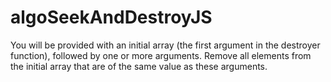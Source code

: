 # algoSeekAndDestroyJS
You will be provided with an initial array (the first argument in the destroyer function), followed by one or more arguments. Remove all elements from the initial array that are of the same value as these arguments.
